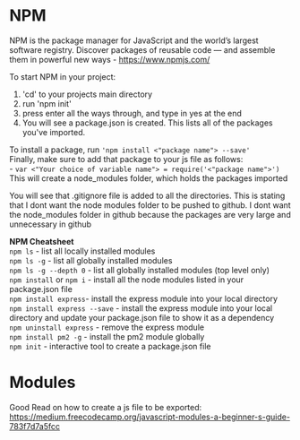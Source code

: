 # NPM

NPM is the package manager for JavaScript and the world’s largest software registry. Discover packages of reusable code — and assemble them in powerful new ways - https://www.npmjs.com/

To start NPM in your project:

1. 'cd' to your projects main directory
2. run 'npm init'
3. press enter all the ways through, and type in yes at the end
4. You will see a package.json is created. This lists all of the packages you've imported.

To install a package, run ```'npm install <"package name"> --save'```
<br>
Finally, make sure to add that package to your js file as follows: 
<br>
	     - ```var <"Your choice of variable name"> = require('<"package name">')```
<br>
This will create a node_modules folder, which holds the packages imported

You will see that .gitignore file is added to all the directories.
This is stating that I dont want the node modules folder to be pushed to github.
I dont want the node_modules folder in github because the packages are very large and unnecessary in github

<strong>NPM Cheatsheet</strong>
<br>
```npm ls``` - list all locally installed modules
<br>
```npm ls -g``` - list all globally installed modules
<br>
```npm ls -g --depth 0``` - list all globally installed modules (top level only)
<br>
```npm install``` or ```npm i``` - install all the node modules listed in your package.json file
<br>
```npm install express```- install the express module into your local directory
<br>
```npm install express --save``` - install the express module into your local directory and update your package.json file to show it as a dependency
<br>
```npm uninstall express``` - remove the express module
<br>
```npm install pm2 -g``` - install the pm2 module globally
<br>
```npm init``` - interactive tool to create a package.json file

# Modules

Good Read on how to create a js file to be exported:<br>
https://medium.freecodecamp.org/javascript-modules-a-beginner-s-guide-783f7d7a5fcc